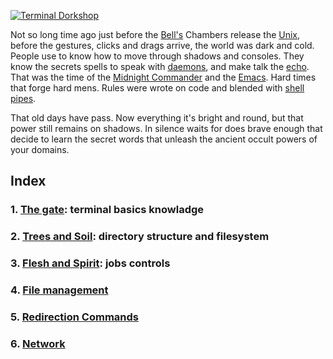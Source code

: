 [![Terminal Dorkshop](https://raw.github.com/patriciogonzalezvivo/OldMysticSuperPowers/master/images/terminal01.png)](http://patriciogonzalezvivo.com/)

Not so long time ago just before the [Bell's](http://www.bell-labs.com/history/unix/tutorial.html) Chambers release the [Unix](http://en.wikipedia.org/wiki/Unix), before the gestures, clicks and drags arrive, the world was dark and cold. People use to know how to move through shadows and consoles. They know the secrets spells to speak with [daemons](http://en.wikipedia.org/wiki/Daemon_computing), and make talk the [echo](http://en.wikipedia.org/wiki/Echo_command). That was the time of the [Midnight Commander](http://en.wikipedia.org/wiki/Midnight_Commander) and the [Emacs](http://en.wikipedia.org/wiki/Emacs). Hard times that forge hard mens. Rules were wrote on code and blended with [shell pipes](http://www.dsj.net/compedge/shellbasics1.html).

That old days have pass. Now everything it's bright and round, but that power still remains on shadows. In silence waits for does brave enough that decide to learn the secret words that unleash the ancient occult powers of your domains.

## Index

### 1. [The gate](https://github.com/patriciogonzalezvivo/OldMysticSuperPowers/blob/master/chap01.md): terminal basics knowladge

### 2. [Trees and Soil](https://github.com/patriciogonzalezvivo/OldMysticSuperPowers/blob/master/chap02.md): directory structure and filesystem

### 3. [Flesh and Spirit](https://github.com/patriciogonzalezvivo/OldMysticSuperPowers/blob/master/chap03.md): jobs controls

### 4. [File management](https://github.com/patriciogonzalezvivo/OldMysticSuperPowers/blob/master/chap04.md)

### 5. [Redirection Commands](https://github.com/patriciogonzalezvivo/OldMysticSuperPowers/blob/master/chap05.md)

### 6. [Network](https://github.com/patriciogonzalezvivo/OldMysticSuperPowers/blob/master/chap06.md)

